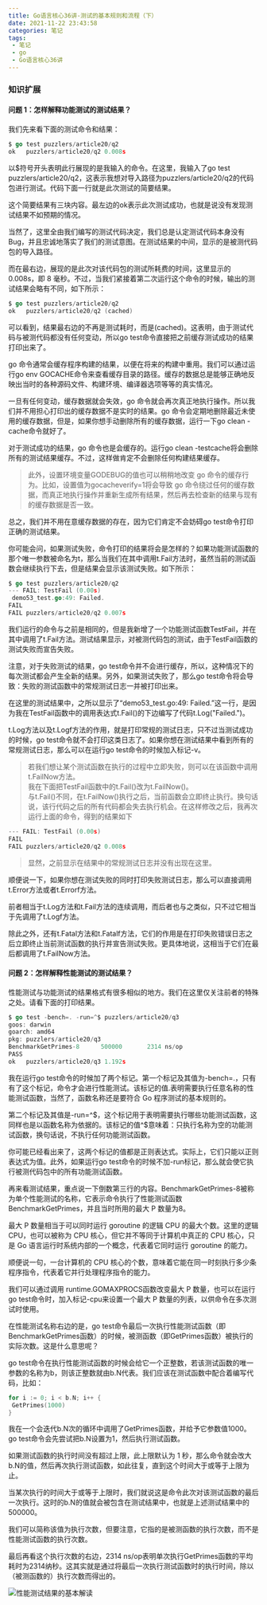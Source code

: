 ```yaml
---
title: Go语言核心36讲-测试的基本规则和流程（下）
date: 2021-11-22 23:43:58
categories: 笔记
tags: 
 - 笔记
 - go
 - Go语言核心36讲
---
```


### 知识扩展

#### 问题 1：怎样解释功能测试的测试结果？

我们先来看下面的测试命令和结果：

```go
$ go test puzzlers/article20/q2
ok   puzzlers/article20/q2 0.008s
```
<!--more-->

以$符号开头表明此行展现的是我输入的命令。在这里，我输入了go test puzzlers/article20/q2，这表示我想对导入路径为puzzlers/article20/q2的代码包进行测试。代码下面一行就是此次测试的简要结果。

这个简要结果有三块内容。最左边的ok表示此次测试成功，也就是说没有发现测试结果不如预期的情况。

当然了，这里全由我们编写的测试代码决定，我们总是认定测试代码本身没有 Bug，并且忠诚地落实了我们的测试意图。在测试结果的中间，显示的是被测代码包的导入路径。

而在最右边，展现的是此次对该代码包的测试所耗费的时间，这里显示的0.008s，即 8 毫秒。不过，当我们紧接着第二次运行这个命令的时候，输出的测试结果会略有不同，如下所示：

```go
$ go test puzzlers/article20/q2
ok   puzzlers/article20/q2 (cached)
```

可以看到，结果最右边的不再是测试耗时，而是(cached)。这表明，由于测试代码与被测代码都没有任何变动，所以go test命令直接把之前缓存测试成功的结果打印出来了。

go 命令通常会缓存程序构建的结果，以便在将来的构建中重用。我们可以通过运行go env GOCACHE命令来查看缓存目录的路径。缓存的数据总是能够正确地反映出当时的各种源码文件、构建环境、编译器选项等等的真实情况。

一旦有任何变动，缓存数据就会失效，go 命令就会再次真正地执行操作。所以我们并不用担心打印出的缓存数据不是实时的结果。go 命令会定期地删除最近未使用的缓存数据，但是，如果你想手动删除所有的缓存数据，运行一下go clean -cache命令就好了。

对于测试成功的结果，go 命令也是会缓存的。运行go clean -testcache将会删除所有的测试结果缓存。不过，这样做肯定不会删除任何构建结果缓存。

>此外，设置环境变量GODEBUG的值也可以稍稍地改变 go 命令的缓存行为。比如，设置值为gocacheverify=1将会导致 go 命令绕过任何的缓存数据，而真正地执行操作并重新生成所有结果，然后再去检查新的结果与现有的缓存数据是否一致。

总之，我们并不用在意缓存数据的存在，因为它们肯定不会妨碍go test命令打印正确的测试结果。

你可能会问，如果测试失败，命令打印的结果将会是怎样的？如果功能测试函数的那个唯一参数被命名为t，那么当我们在其中调用t.Fail方法时，虽然当前的测试函数会继续执行下去，但是结果会显示该测试失败。如下所示：

```go
$ go test puzzlers/article20/q2
--- FAIL: TestFail (0.00s)
 demo53_test.go:49: Failed.
FAIL
FAIL puzzlers/article20/q2 0.007s
```

我们运行的命令与之前是相同的，但是我新增了一个功能测试函数TestFail，并在其中调用了t.Fail方法。测试结果显示，对被测代码包的测试，由于TestFail函数的测试失败而宣告失败。

注意，对于失败测试的结果，go test命令并不会进行缓存，所以，这种情况下的每次测试都会产生全新的结果。另外，如果测试失败了，那么go test命令将会导致：失败的测试函数中的常规测试日志一并被打印出来。

在这里的测试结果中，之所以显示了“demo53_test.go:49: Failed.”这一行，是因为我在TestFail函数中的调用表达式t.Fail()的下边编写了代码t.Log("Failed.")。

t.Log方法以及t.Logf方法的作用，就是打印常规的测试日志，只不过当测试成功的时候，go test命令就不会打印这类日志了。如果你想在测试结果中看到所有的常规测试日志，那么可以在运行go test命令的时候加入标记-v。

>若我们想让某个测试函数在执行的过程中立即失败，则可以在该函数中调用t.FailNow方法。  
我在下面把TestFail函数中的t.Fail()改为t.FailNow()。  
与t.Fail()不同，在t.FailNow()执行之后，当前函数会立即终止执行。换句话说，该行代码之后的所有代码都会失去执行机会。在这样修改之后，我再次运行上面的命令，得到的结果如下

```go
--- FAIL: TestFail (0.00s)
FAIL
FAIL puzzlers/article20/q2 0.008s
```

>显然，之前显示在结果中的常规测试日志并没有出现在这里。

顺便说一下，如果你想在测试失败的同时打印失败测试日志，那么可以直接调用t.Error方法或者t.Errorf方法。

前者相当于t.Log方法和t.Fail方法的连续调用，而后者也与之类似，只不过它相当于先调用了t.Logf方法。

除此之外，还有t.Fatal方法和t.Fatalf方法，它们的作用是在打印失败错误日志之后立即终止当前测试函数的执行并宣告测试失败。更具体地说，这相当于它们在最后都调用了t.FailNow方法。

#### 问题 2：怎样解释性能测试的测试结果？

性能测试与功能测试的结果格式有很多相似的地方。我们在这里仅关注前者的特殊之处。请看下面的打印结果。

```go
$ go test -bench=. -run=^$ puzzlers/article20/q3
goos: darwin
goarch: amd64
pkg: puzzlers/article20/q3
BenchmarkGetPrimes-8      500000       2314 ns/op
PASS
ok   puzzlers/article20/q3 1.192s
```

我在运行go test命令的时候加了两个标记。第一个标记及其值为-bench=.，只有有了这个标记，命令才会进行性能测试。该标记的值.表明需要执行任意名称的性能测试函数，当然了，函数名称还是要符合 Go 程序测试的基本规则的。

第二个标记及其值是-run=^$，这个标记用于表明需要执行哪些功能测试函数，这同样也是以函数名称为依据的。该标记的值^$意味着：只执行名称为空的功能测试函数，换句话说，不执行任何功能测试函数。

你可能已经看出来了，这两个标记的值都是正则表达式。实际上，它们只能以正则表达式为值。此外，如果运行go test命令的时候不加-run标记，那么就会使它执行被测代码包中的所有功能测试函数。

再来看测试结果，重点说一下倒数第三行的内容。BenchmarkGetPrimes-8被称为单个性能测试的名称，它表示命令执行了性能测试函数BenchmarkGetPrimes，并且当时所用的最大 P 数量为8。

最大 P 数量相当于可以同时运行 goroutine 的逻辑 CPU 的最大个数。这里的逻辑 CPU，也可以被称为 CPU 核心，但它并不等同于计算机中真正的 CPU 核心，只是 Go 语言运行时系统内部的一个概念，代表着它同时运行 goroutine 的能力。

顺便说一句，一台计算机的 CPU 核心的个数，意味着它能在同一时刻执行多少条程序指令，代表着它并行处理程序指令的能力。

我们可以通过调用 runtime.GOMAXPROCS函数改变最大 P 数量，也可以在运行go test命令时，加入标记-cpu来设置一个最大 P 数量的列表，以供命令在多次测试时使用。

在性能测试名称右边的是，go test命令最后一次执行性能测试函数（即BenchmarkGetPrimes函数）的时候，被测函数（即GetPrimes函数）被执行的实际次数。这是什么意思呢？

go test命令在执行性能测试函数的时候会给它一个正整数，若该测试函数的唯一参数的名称为b，则该正整数就由b.N代表。我们应该在测试函数中配合着编写代码，比如：

```go
for i := 0; i < b.N; i++ {
 GetPrimes(1000)
}
```

我在一个会迭代b.N次的循环中调用了GetPrimes函数，并给予它参数值1000。go test命令会先尝试把b.N设置为1，然后执行测试函数。

如果测试函数的执行时间没有超过上限，此上限默认为 1 秒，那么命令就会改大b.N的值，然后再次执行测试函数，如此往复，直到这个时间大于或等于上限为止。

当某次执行的时间大于或等于上限时，我们就说这是命令此次对该测试函数的最后一次执行。这时的b.N的值就会被包含在测试结果中，也就是上述测试结果中的500000。

我们可以简称该值为执行次数，但要注意，它指的是被测函数的执行次数，而不是性能测试函数的执行次数。

最后再看这个执行次数的右边，2314 ns/op表明单次执行GetPrimes函数的平均耗时为2314纳秒。这其实就是通过将最后一次执行测试函数时的执行时间，除以（被测函数的）执行次数而得出的。

![性能测试结果的基本解读](https://static001.geekbang.org/resource/image/78/69/78d4c73a9aa9d48b59d3fd304d4b2069.png)
